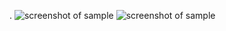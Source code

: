 



.          ![screenshot of sample](https://github.com/AlexanderSemenov1/Lora-E32-433T30D-TTL-1W/blob/master/Foto/Foto1.png)
![screenshot of sample](https://github.com/AlexanderSemenov1/Lora-E32-433T30D-TTL-1W/blob/master/Foto/Foto2.png)